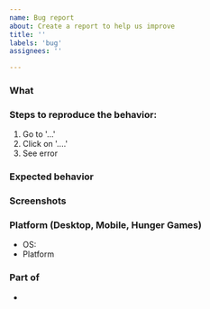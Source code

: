 ```yaml
---
name: Bug report
about: Create a report to help us improve
title: ''
labels: 'bug'
assignees: ''

---
```


### What
<!-- A clear and concise description of what the bug is.-->

### Steps to reproduce the behavior:
1. Go to '...'
2. Click on '....'
3. See error

### Expected behavior
<!-- A clear and concise description of what you expected to happen. -->

### Screenshots
<!-- (Optional, delete if not needed) -->

### Platform (Desktop, Mobile, Hunger Games)
 - OS: <!-- [e.g. iOS, Android, Desktop] -->
 - Platform <!-- [e.g. Desktop, Mobile, Hunger Games] -->

### Part of
- <!-- Add the issue number preceded by # (that also allows searching by name for similar issues) - example: #374 -->
